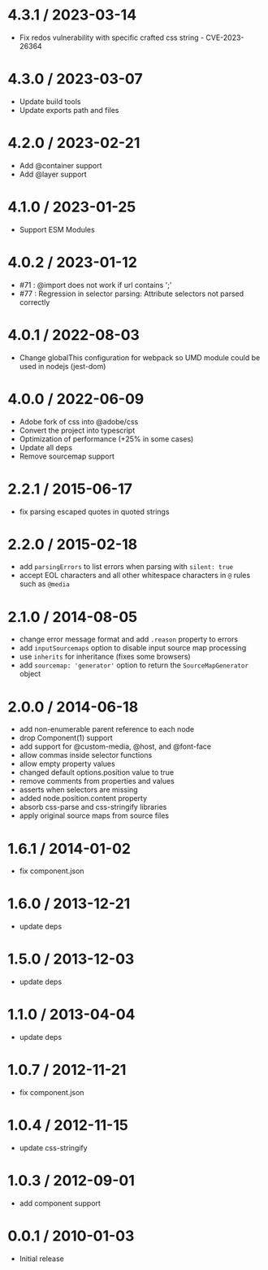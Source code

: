 4.3.1 / 2023-03-14
==================

 * Fix redos vulnerability with specific crafted css string - CVE-2023-26364

4.3.0 / 2023-03-07
==================

 * Update build tools
 * Update exports path and files

4.2.0 / 2023-02-21
==================

 * Add @container support
 * Add @layer support

4.1.0 / 2023-01-25
==================

 * Support ESM Modules

4.0.2 / 2023-01-12
==================

 * #71 : @import does not work if url contains ';'
 * #77 : Regression in selector parsing: Attribute selectors not parsed correctly

4.0.1 / 2022-08-03
==================

 * Change globalThis configuration for webpack so UMD module could be used in nodejs (jest-dom)

4.0.0 / 2022-06-09
==================

 * Adobe fork of css into @adobe/css
 * Convert the project into typescript
 * Optimization of performance (+25% in some cases)
 * Update all deps
 * Remove sourcemap support

2.2.1 / 2015-06-17
==================

 * fix parsing escaped quotes in quoted strings

2.2.0 / 2015-02-18
==================

 * add `parsingErrors` to list errors when parsing with `silent: true`
 * accept EOL characters and all other whitespace characters in `@` rules such
   as `@media`

2.1.0 / 2014-08-05
==================

  * change error message format and add `.reason` property to errors
  * add `inputSourcemaps` option to disable input source map processing
  * use `inherits` for inheritance (fixes some browsers)
  * add `sourcemap: 'generator'` option to return the `SourceMapGenerator`
    object

2.0.0 / 2014-06-18
==================

  * add non-enumerable parent reference to each node
  * drop Component(1) support
  * add support for @custom-media, @host, and @font-face
  * allow commas inside selector functions
  * allow empty property values
  * changed default options.position value to true
  * remove comments from properties and values
  * asserts when selectors are missing
  * added node.position.content property
  * absorb css-parse and css-stringify libraries
  * apply original source maps from source files

1.6.1 / 2014-01-02
==================

  * fix component.json

1.6.0 / 2013-12-21
==================

  * update deps

1.5.0 / 2013-12-03
==================

  * update deps

1.1.0 / 2013-04-04
==================

  * update deps

1.0.7 / 2012-11-21
==================

  * fix component.json

1.0.4 / 2012-11-15
==================

  * update css-stringify

1.0.3 / 2012-09-01
==================

  * add component support

0.0.1 / 2010-01-03
==================

  * Initial release
